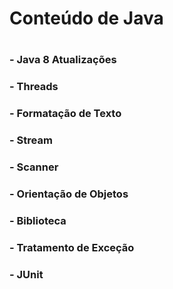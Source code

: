 <h1> Conteúdo de Java <h1>

### - Java 8 Atualizações
### - Threads
### - Formatação de Texto
### - Stream
### - Scanner
### - Orientação de Objetos
### - Biblioteca
### - Tratamento de Exceção
### - JUnit
